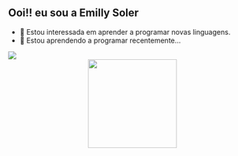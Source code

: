 ## Ooi!! eu sou a Emilly Soler

- 👀 Estou interessada em aprender a programar novas linguagens.
- 🌱 Estou aprendendo a programar recentemente...
<div>
<a href = "mailto:emilly.soler.camargo@escola.pr.gov.br"><img src="https://img.shields.io/badge/-Gmail-%23333?style=for-the-badge&logo=gmail&logoColor=white" target="_blank">
</div>
<div align="center">
  <a href="https://github.com/EmillySoler">
  <img height="180em" src="https://github-readme-stats.vercel.app/api?username=EmillySoler&show_icons=true&theme=dark&include_all_commits=true&count_private=true"/>
    
</div>


<!---
EmillySoler/EmillySoler is a ✨ special ✨ repository because its `README.md` (this file) appears on your GitHub profile.
You can click the Preview link to take a look at your changes.
--->
